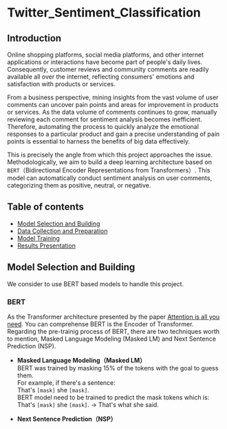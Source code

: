 # Twitter_Sentiment_Classification

## Introduction
Online shopping platforms, social media platforms, and other internet applications or interactions have become part of people's daily lives. Consequently, customer reviews and community comments are readily available all over the internet, reflecting consumers' emotions and satisfaction with products or services.

From a business perspective, mining insights from the vast volume of user comments can uncover pain points and areas for improvement in products or services. As the data volume of comments continues to grow, manually reviewing each comment for sentiment analysis becomes inefficient. Therefore, automating the process to quickly analyze the emotional responses to a particular product and gain a precise understanding of pain points is essential to harness the benefits of big data effectively.

This is precisely the angle from which this project approaches the issue. Methodologically, we aim to build a deep learning architecture based on `BERT`（Bidirectional Encoder Representations from Transformers）. This model can automatically conduct sentiment analysis on user comments, categorizing them as positive, neutral, or negative.

## Table of contents
* [Model Selection and Building](#model-selection-and-building)
* [Data Collection and Preparation](#Data-Collection-and-Preparation)
* [Model Training](#Model-Training)
* [Results Presentation](#Results-presentation)

## Model Selection and Building
We consider to use BERT based models to handle this project.
### BERT
As the Transformer architecture presented by the paper [Attention is all you need](#Attention-is-all-you-need). You can comprehense BERT is the Encoder of Transformer.
Regarding the pre-trainig process of BERT, there are two techniques worth to mention, Masked Language Modeling (Masked LM) and Next Sentence Prediction (NSP).

- **Masked Language Modeling（Masked LM）**  
BERT was trained by masking 15% of the tokens with the goal to guess them.  
For example, if there's a sentence:  
That's `[mask]` she `[mask]`.  
BERT model need to be trained to predict the mask tokens which is:  
That's `[mask]` she `[mask]`. -> That's what she said.  

- **Next Sentence Prediction（NSP）**  








